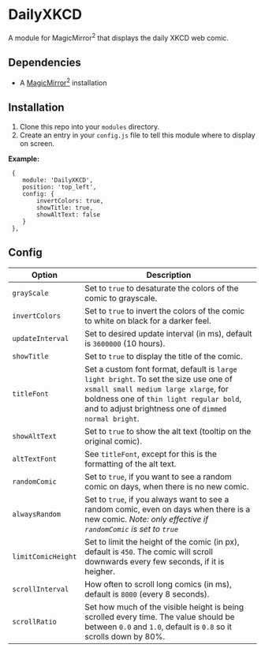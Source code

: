 # DailyXKCD
A module for MagicMirror<sup>2</sup> that displays the daily XKCD web comic.

## Dependencies
  * A [MagicMirror<sup>2</sup>](https://github.com/MichMich/MagicMirror) installation

## Installation
  1. Clone this repo into your `modules` directory.
  2. Create an entry in your `config.js` file to tell this module where to display on screen.
  
 **Example:**
```
 {
    module: 'DailyXKCD',
	position: 'top_left',
	config: {
		invertColors: true,
		showTitle: true,
		showAltText: false
	}
 },
```

## Config
| **Option** | **Description** |
| --- | --- |
| `grayScale` | Set to `true` to desaturate the colors of the comic to grayscale. |
| `invertColors` | Set to `true` to invert the colors of the comic to white on black for a darker feel. |
| `updateInterval` | Set to desired update interval (in ms), default is `3600000` (10 hours). |
| `showTitle` | Set to `true` to display the title of the comic. |
| `titleFont` | Set a custom font format, default is `large light bright`. To set the size use one of `xsmall small medium large xlarge`, for boldness one of `thin light regular bold`, and to adjust brightness one of `dimmed normal bright`. |
| `showAltText` | Set to `true` to show the alt text (tooltip on the original comic). |
| `altTextFont` | See `titleFont`, except for this is the formatting of the alt text. |
| `randomComic` | Set to `true`, if you want to see a random comic on days, when there is no new comic. |
| `alwaysRandom` | Set to `true`, if you always want to see a random comic, even on days when there is a new comic. _Note: only effective if `randomComic` is set to `true`_ |
| `limitComicHeight` | Set to limit the height of the comic (in px), default is `450`. The comic will scroll downwards every few seconds, if it is heigher. |
| `scrollInterval` | How often to scroll long comics (in ms), default is `8000` (every 8 seconds). |
| `scrollRatio` | Set how much of the visible height is being scrolled every time. The value should be between `0.0` and `1.0`, default is `0.8` so it scrolls down by 80%. |

